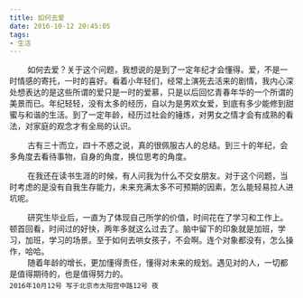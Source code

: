 ```yaml
---
title: 如何去爱
date: 2016-10-12 20:45:05
tags:
- 生活
---
```


　　	如何去爱？关于这个问题，我想说的是到了一定年纪才会懂得。爱，不是一时情感的寄托，一时的喜好。看着小年轻们，经常上演死去活来的剧情，我内心深处想表达的是这些所谓的爱只是一时的爱慕，只是以后回忆青春年华的一个所谓的美景而已。年纪轻轻，没有太多的经历，自以为是男欢女爱，到底有多少能修到甜蜜与和谐的生活。到了一定年龄，经历过社会的锤炼，对男女之情才会有成熟的看法，对家庭的观念才有全局的认识。

　　	古有三十而立，四十不惑之说，真的很佩服古人的总结。到三十的年纪，会多角度去看待事物，自身的角度，换位思考的角度。

<!-- more -->
　　	在我还在读书生涯的时候，有人问我为什么不交女朋友。对于这个问题，当时考虑的是没有自我生存能力，未来充满太多不可预期的因素，怎么能轻易拉人进坑呢。

　　	研究生毕业后，一直为了体现自己所学的价值，时间花在了学习和工作上。顿首回看，时间过的好快，两年多就这么过去了。脑中留下的印象就是加班，学习，加班，学习的场景。至于如何去哄女孩子，不会啊。连个对象都没有，怎么操作，哈哈。
　　	
　　	随着年龄的增长，更加懂得责任，懂得对未来的规划。遇见对的人，一切都是值得期待的，也是值得努力的。
　　	
`2016年10月12号 写于北京市太阳宫中路12号 夜`
　　	
　　	




